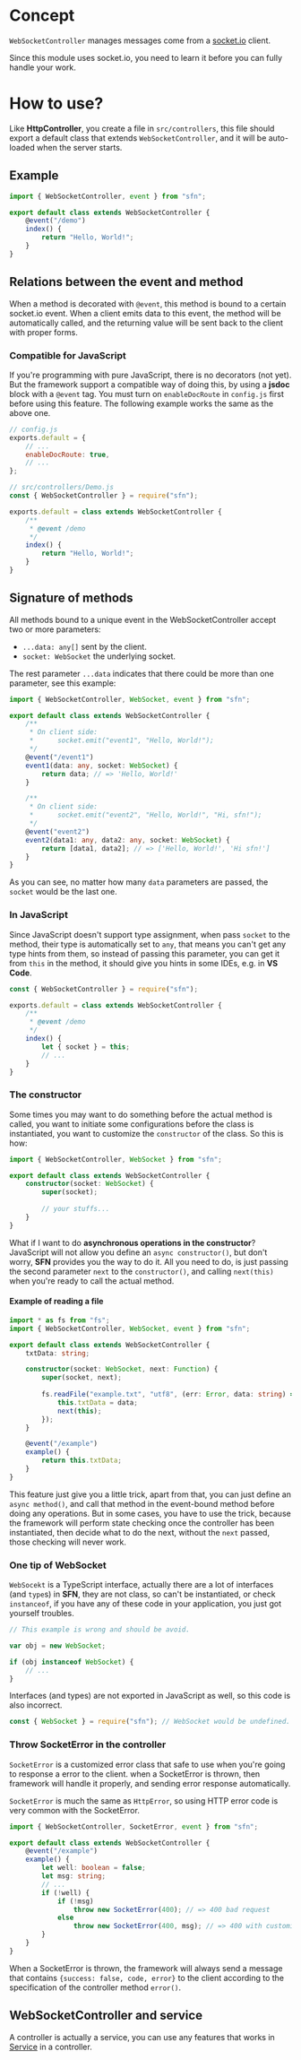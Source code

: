 # Concept

`WebSocketController` manages messages come from a 
[socket.io](https://socket.io/) client.

Since this module uses socket.io, you need to learn it before you can fully 
handle your work.

# How to use?

Like **HttpController**, you create a file in `src/controllers`, this file 
should export a default class that extends `WebSocketController`, and it will 
be auto-loaded when the server starts.

## Example

```typescript
import { WebSocketController, event } from "sfn";

export default class extends WebSocketController {
    @event("/demo")
    index() {
        return "Hello, World!";
    }
}
```

## Relations between the event and method

When a method is decorated with `@event`, this method is bound to a certain 
socket.io event. When a client emits data to this event, the method will be 
automatically called, and the returning value will be sent back to the client 
with proper forms.

### Compatible for JavaScript

If you're programming with pure JavaScript, there is no decorators (not yet). 
But the framework support a compatible way of doing this, by using a **jsdoc**
block with a `@event` tag. You must turn on `enableDocRoute` in `config.js` 
first before using this feature. The following example works the same as the 
above one.

```javascript
// config.js
exports.default = {
    // ...
    enableDocRoute: true,
    // ...
};
```

```javascript
// src/controllers/Demo.js
const { WebSocketController } = require("sfn");

exports.default = class extends WebSocketController {
    /**
     * @event /demo
     */
    index() {
        return "Hello, World!";
    }
}
```

## Signature of methods

All methods bound to a unique event in the WebSocketController accept two or 
more parameters:

- `...data: any[]` sent by the client.
- `socket: WebSocket` the underlying socket.

The rest parameter `...data` indicates that there could be more than one 
parameter, see this example:

```typescript
import { WebSocketController, WebSocket, event } from "sfn";

export default class extends WebSocketController {
    /**
     * On client side:
     *      socket.emit("event1", "Hello, World!");
     */
    @event("/event1")
    event1(data: any, socket: WebSocket) {
        return data; // => 'Hello, World!'
    }

    /**
     * On client side:
     *      socket.emit("event2", "Hello, World!", "Hi, sfn!");
     */
    @event("event2")
    event2(data1: any, data2: any, socket: WebSocket) {
        return [data1, data2]; // => ['Hello, World!', 'Hi sfn!']
    }
}
```

As you can see, no matter how many `data` parameters are passed, the `socket` 
would be the last one.

### In JavaScript

Since JavaScript doesn't support type assignment, when pass `socket` to the 
method, their type is automatically set to `any`, that means you can't get any
type hints from them, so instead of passing this parameter, you can get it 
from `this` in the method, it should give you hints in some IDEs, e.g. in
**VS Code**.

```javascript
const { WebSocketController } = require("sfn");

exports.default = class extends WebSocketController {
    /**
     * @event /demo
     */
    index() {
        let { socket } = this;
        // ...
    }
}
```

### The constructor

Some times you may want to do something before the actual method is called, 
you want to initiate some configurations before the class is instantiated, you
want to customize the `constructor` of the class. So this is how:

```typescript
import { WebSocketController, WebSocket } from "sfn";

export default class extends WebSocketController {
    constructor(socket: WebSocket) {
        super(socket);
        
        // your stuffs...
    }
}
```

What if I want to do **asynchronous operations in the constructor**? 
JavaScript will not allow you define an `async constructor()`, but don't worry,
**SFN** provides you the way to do it. All you need to do, is just passing the 
second parameter `next` to the `constructor()`, and calling `next(this)` when 
you're ready to call the actual method.

#### Example of reading a file

```typescript
import * as fs from "fs";
import { WebSocketController, WebSocket, event } from "sfn";

export default class extends WebSocketController {
    txtData: string;

    constructor(socket: WebSocket, next: Function) {
        super(socket, next);
        
        fs.readFile("example.txt", "utf8", (err: Error, data: string) => {
            this.txtData = data;
            next(this);
        });
    }

    @event("/example")
    example() {
        return this.txtData;
    }
}
```

This feature just give you a little trick, apart from that, you can just 
define an `async method()`, and call that method in the event-bound method 
before doing any operations. But in some cases, you have to use the trick, 
because the framework will perform state checking once the controller has been 
instantiated, then decide what to do the next, without the `next` passed, 
those checking will never work.

### One tip of WebSocket

`WebSocekt` is a TypeScript interface, actually there are a lot of interfaces 
(and `type`s) in **SFN**, they are not class, so can't be instantiated, or 
check `instanceof`, if you have any of these code in your application, you 
just got yourself troubles.

```typescript
// This example is wrong and should be avoid.

var obj = new WebSocket;

if (obj instanceof WebSocket) {
    // ...
}
```

Interfaces (and types) are not exported in JavaScript as well, so this code is
also incorrect.

```javascript
const { WebSocket } = require("sfn"); // WebSocket would be undefined.
```

### Throw SocketError in the controller

`SocketError` is a customized error class that safe to use when you're going 
to response a error to the client. when a SocketError is thrown, then 
framework will handle it properly, and sending error response automatically.

`SocketError` is much the same as `HttpError`, so using HTTP error code is 
very common with the SocketError.

```typescript
import { WebSocketController, SocketError, event } from "sfn";

export default class extends WebSocketController {
    @event("/example")
    example() {
        let well: boolean = false;
        let msg: string;
        // ...
        if (!well) {
            if (!msg)
                throw new SocketError(400); // => 400 bad request
            else
                throw new SocketError(400, msg); // => 400 with customized message
        }
    }
}
```

When a SocketError is thrown, the framework will always send a message that 
contains `{success: false, code, error}` to the client according to the 
specification of the controller method `error()`.

## WebSocketController and service

A controller is actually a service, you can use any features that works in 
[Service](./service) in a controller.